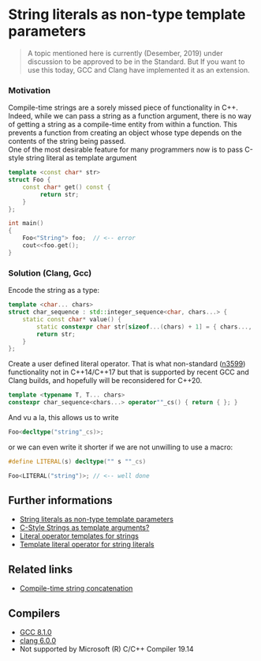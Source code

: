# String literals as non-type template parameters  
> A topic mentioned here is currently (Desember, 2019) under discussion to be approved to be in the Standard. But If you want to use this today, GCC and Clang have implemented it as an extension.
### Motivation
Compile-time strings are a sorely missed piece of functionality in C++. 
Indeed, while we can pass a string as a function argument, there is no way of getting a string as a compile-time entity from within a function. 
This prevents a function from creating an object whose type depends on the contents of the string being passed.  
One of the most desirable feature for many programmers now is to pass C-style string literal as template argument 
```cpp
template <const char* str>
struct Foo {
    const char* get() const {
         return str;
    }
};

int main()
{
    Foo<"String"> foo;  // <-- error
    cout<<foo.get();
}
```
### Solution (Clang, Gcc)
Encode the string as a type:
```cpp
template <char... chars>
struct char_sequence : std::integer_sequence<char, chars...> { 
    static const char* value() {
        static constexpr char str[sizeof...(chars) + 1] = { chars..., '\0' };
        return str;
    }
};
```
Create a user defined literal operator. That is what non-standard ([n3599](http://www.open-std.org/jtc1/sc22/wg21/docs/papers/2013/n3599.html)) functionality not in C++14/C++17 but that is supported by recent GCC and Clang builds, and hopefully will be reconsidered for C++20.
```cpp
template <typename T, T... chars>
constexpr char_sequence<chars...> operator""_cs() { return { }; }
```
And vu a la, this allows us to write
```cpp
Foo<decltype("string"_cs)>;
```
or we can even write it shorter if we are not unwilling to use a macro:
```cpp
#define LITERAL(s) decltype("" s ""_cs)

Foo<LITERAL("string")>; // <-- well done
```

## Further informations
* [String literals as non-type template parameters](http://www.open-std.org/jtc1/sc22/wg21/docs/papers/2017/p0424r2.pdf)
* [C-Style Strings as template arguments?](https://stackoverflow.com/a/28209546) 
* [Literal operator templates for strings](http://www.open-std.org/jtc1/sc22/wg21/docs/papers/2013/n3599.html)
* [Template literal operator for string literals](https://groups.google.com/a/isocpp.org/forum/#!topic/std-proposals/X4rnPAOB0as)

## Related links
* [Compile-time string concatenation](../static_string)

## Compilers
* [GCC 8.1.0](https://wandbox.org/)
* [clang 6.0.0](https://wandbox.org/)
* Not supported by Microsoft (R) C/C++ Compiler 19.14 

